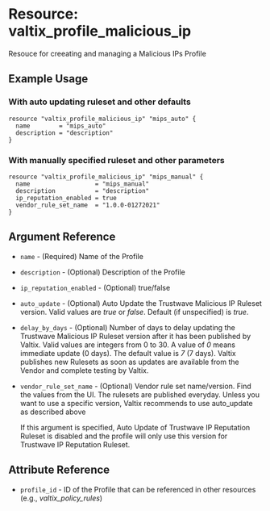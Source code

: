 # Resource: valtix_profile_malicious_ip
Resouce for creeating and managing a Malicious IPs Profile

## Example Usage

### With auto updating ruleset and other defaults
```hcl
resource "valtix_profile_malicious_ip" "mips_auto" {
  name        = "mips_auto"
  description = "description"
}
```

### With manually specified ruleset and other parameters
```hcl
resource "valtix_profile_malicious_ip" "mips_manual" {
  name                  = "mips_manual"
  description           = "description"
  ip_reputation_enabled = true
  vendor_rule_set_name  = "1.0.0-01272021"
}
```

## Argument Reference
* `name` - (Required) Name of the Profile
* `description` - (Optional) Description of the  Profile
* `ip_reputation_enabled` - (Optional) true/false
* `auto_update` - (Optional) Auto Update the Trustwave Malicious IP Ruleset version. Valid values are *true* or *false*.  Default (if unspecified) is *true*.
* `delay_by_days` - (Optional) Number of days to delay updating the Trustwave Malicious IP Ruleset version after it has been published by Valtix. Valid values are integers from 0 to 30.  A value of *0* means immediate update (0 days).  The default value is *7* (7 days). Valtix publishes new Rulesets as soon as updates are available from the Vendor and complete testing by Valtix.
* `vendor_rule_set_name` - (Optional) Vendor rule set name/version. Find the values from the UI. The rulesets are published everyday. Unless you want to use a specific version, Valtix recommends to use auto_update as described above

  If this argument is specified, Auto Update of Trustwave IP Reputation Ruleset is disabled and the profile will only use this version for Trustwave IP Reputation Ruleset.

## Attribute Reference
* `profile_id` - ID of the Profile that can be referenced in other resources (e.g., *valtix_policy_rules*)